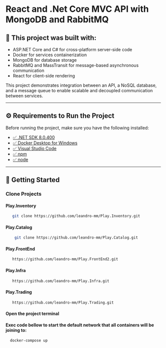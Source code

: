 # React and .Net Core MVC API with MongoDB and RabbitMQ

## 📌 This project was built with:
- ASP.NET Core and C# for cross-platform server-side code
- Docker for services containerization
- MongoDB for database storage
- RabbitMQ and MassTransit for message-based asynchronous communication
- React for client-side rendering 

This project demonstrates integration between an API, a NoSQL database, and a message queue to enable scalable and decoupled communication between services.  

---

## ⚙️ Requirements to Run the Project
Before running the project, make sure you have the following installed:

- [✅ .NET SDK 8.0.400](https://dotnet.microsoft.com/en-us/download)  
- [✅ Docker Desktop for Windows](https://www.docker.com/products/docker-desktop/)  
- [✅ Visual Studio Code](https://code.visualstudio.com/)
- [✅ npm](https://www.npmjs.com/)
- [✅ node](https://nodejs.org/pt) 

---

## 🚀 Getting Started
### Clone Projects
#### Play.Inventory 
```bash
   git clone https://github.com/leandro-mm/Play.Inventory.git
```
#### Play.Catalog
```bash
    git clone https://github.com/leandro-mm/Play.Catalog.git
```
#### Play.FrontEnd
```bash
   https://github.com/leandro-mm/Play.FrontEnd2.git
```
#### Play.Infra 
```bash
   https://github.com/leandro-mm/Play.Infra.git
```
#### Play.Trading 
```bash
   https://github.com/leandro-mm/Play.Trading.git
```

#### Open the project terminal
#### Exec code bellow to start the default network that all containers will be joining to:
```bash
  docker-compose up
```

